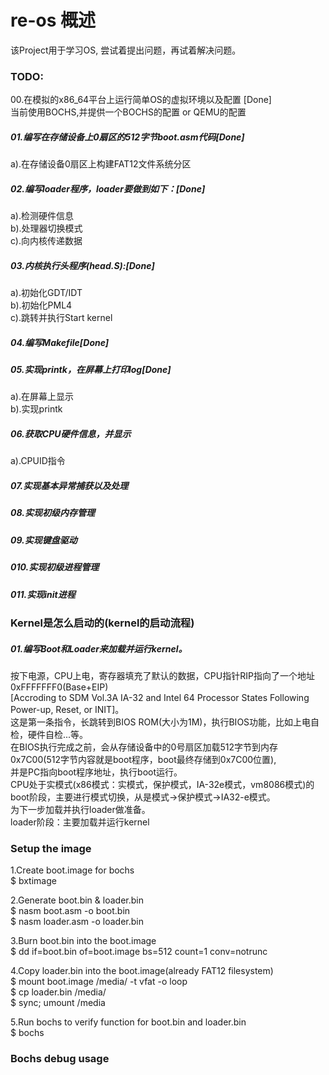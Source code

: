 # re-os 概述
该Project用于学习OS, 尝试着提出问题，再试着解决问题。  

### TODO:
00.在模拟的x86_64平台上运行简单OS的虚拟环境以及配置 [Done]  
当前使用BOCHS,并提供一个BOCHS的配置 or QEMU的配置  

##### 01.编写在存储设备上0扇区的512字节boot.asm代码[Done]
a).在存储设备0扇区上构建FAT12文件系统分区  

##### 02.编写loader程序，loader要做到如下：[Done]
a).检测硬件信息  
b).处理器切换模式  
c).向内核传递数据  

##### 03.内核执行头程序(head.S):[Done]
a).初始化GDT/IDT  
b).初始化PML4  
c).跳转并执行Start kernel  

##### 04.编写Makefile[Done]

##### 05.实现printk，在屏幕上打印log[Done]
a).在屏幕上显示  
b).实现printk  

##### 06.获取CPU硬件信息，并显示
a).CPUID指令 

##### 07.实现基本异常捕获以及处理

##### 08.实现初级内存管理


##### 09.实现键盘驱动

##### 010.实现初级进程管理

##### 011.实现init进程

### Kernel是怎么启动的(kernel的启动流程)
##### 01.编写Boot和Loader来加载并运行kernel。
按下电源，CPU上电，寄存器填充了默认的数据，CPU指针RIP指向了一个地址0xFFFFFFF0(Base+EIP)  
[Accroding to SDM Vol.3A IA-32 and Intel 64 Processor States Following Power-up, Reset, or INIT]。  
这是第一条指令，长跳转到BIOS ROM(大小为1M)，执行BIOS功能，比如上电自检，硬件自检...等。  
在BIOS执行完成之前，会从存储设备中的0号扇区加载512字节到内存0x7C00(512字节内容就是boot程序，boot最终存储到0x7C00位置),  
并是PC指向boot程序地址，执行boot运行。  
CPU处于实模式(x86模式：实模式，保护模式，IA-32e模式，vm8086模式)的boot阶段，主要进行模式切换，从是模式->保护模式->IA32-e模式。  
为下一步加载并执行loader做准备。  
loader阶段：主要加载并运行kernel  


### Setup the image
1.Create boot.image for bochs  
$ bxtimage  

2.Generate boot.bin & loader.bin  
$ nasm boot.asm -o boot.bin  
$ nasm loader.asm -o loader.bin

3.Burn boot.bin into the boot.image  
$ dd if=boot.bin of=boot.image bs=512 count=1 conv=notrunc  

4.Copy loader.bin into the boot.image(already FAT12 filesystem)  
$ mount boot.image /media/ -t vfat -o loop  
$ cp loader.bin /media/  
$ sync; umount /media  

5.Run bochs to verify function for boot.bin and loader.bin  
$ bochs  

### Bochs debug usage

